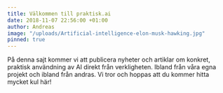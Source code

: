 ```yaml
---
title: Välkommen till praktisk.ai
date: 2018-11-07 22:56:00 +01:00
author: Andreas
image: "/uploads/Artificial-intelligence-elon-musk-hawking.jpg"
pinned: true
---
```


På denna sajt kommer vi att publicera nyheter och artiklar om konkret, praktisk användning av AI direkt från verkligheten. Ibland från våra egna projekt och ibland från andras. Vi tror och hoppas att du kommer hitta mycket kul här!
